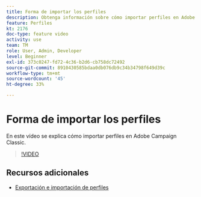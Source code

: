 ```yaml
---
title: Forma de importar los perfiles
description: Obtenga información sobre cómo importar perfiles en Adobe Campaign Classic
feature: Perfiles
kt: 2176
doc-type: feature video
activity: use
team: TM
role: User, Admin, Developer
level: Beginner
exl-id: 373c0247-fd72-4c36-b2d6-cb758dc72492
source-git-commit: 8910430585bdaa0db076db9c34b34798f649d39c
workflow-type: tm+mt
source-wordcount: '45'
ht-degree: 33%

---
```


# Forma de importar los perfiles

En este vídeo se explica cómo importar perfiles en Adobe Campaign Classic.

>[!VIDEO](https://video.tv.adobe.com/v/25608?quality=12)

## Recursos adicionales

- [Exportación e importación de perfiles](https://experienceleague.adobe.com/docs/campaign-classic/using/getting-started/profile-management/exporting-and-importing-profiles.html?lang=en)
